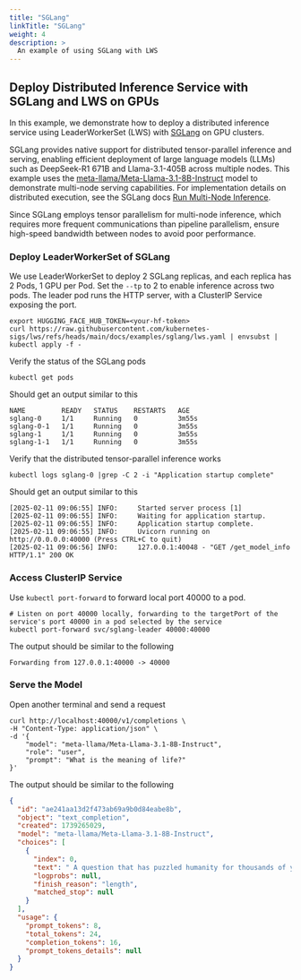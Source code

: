 ```yaml
---
title: "SGLang"
linkTitle: "SGLang"
weight: 4
description: >
  An example of using SGLang with LWS
---
```


## Deploy Distributed Inference Service with SGLang and LWS on GPUs

In this example, we demonstrate how to deploy a distributed inference service using LeaderWorkerSet (LWS) with [SGLang](https://docs.sglang.ai/) on GPU clusters.

SGLang provides native support for distributed tensor-parallel inference and serving, enabling efficient deployment of large language models (LLMs) such as DeepSeek-R1 671B and Llama-3.1-405B across multiple nodes. This example uses the [meta-llama/Meta-Llama-3.1-8B-Instruct](https://huggingface.co/meta-llama/Llama-3.1-8B-Instruct) model to demonstrate multi-node serving capabilities. For implementation details on distributed execution, see the SGLang docs [Run Multi-Node Inference](https://docs.sglang.ai/references/multi_node.html).

Since SGLang employs tensor parallelism for multi-node inference, which requires more frequent communications than pipeline parallelism, ensure high-speed bandwidth between nodes to avoid poor performance.

### Deploy LeaderWorkerSet of SGLang
We use LeaderWorkerSet to deploy 2 SGLang replicas, and each replica has 2 Pods, 1 GPU per Pod. Set the `--tp` to 2 to enable inference across two pods.
The leader pod runs the HTTP server, with a ClusterIP Service exposing the port.

```shell
export HUGGING_FACE_HUB_TOKEN=<your-hf-token>
curl https://raw.githubusercontent.com/kubernetes-sigs/lws/refs/heads/main/docs/examples/sglang/lws.yaml | envsubst | kubectl apply -f -
```

Verify the status of the SGLang pods
```shell
kubectl get pods
```

Should get an output similar to this
```shell
NAME         READY   STATUS    RESTARTS   AGE
sglang-0     1/1     Running   0          3m55s
sglang-0-1   1/1     Running   0          3m55s
sglang-1     1/1     Running   0          3m55s
sglang-1-1   1/1     Running   0          3m55s
```

Verify that the distributed tensor-parallel inference works
```shell
kubectl logs sglang-0 |grep -C 2 -i "Application startup complete"
```
Should get an output similar to this
```text
[2025-02-11 09:06:55] INFO:     Started server process [1]
[2025-02-11 09:06:55] INFO:     Waiting for application startup.
[2025-02-11 09:06:55] INFO:     Application startup complete.
[2025-02-11 09:06:55] INFO:     Uvicorn running on http://0.0.0.0:40000 (Press CTRL+C to quit)
[2025-02-11 09:06:56] INFO:     127.0.0.1:40048 - "GET /get_model_info HTTP/1.1" 200 OK
```

### Access ClusterIP Service

Use `kubectl port-forward` to forward local port 40000 to a pod.
```shell
# Listen on port 40000 locally, forwarding to the targetPort of the service's port 40000 in a pod selected by the service
kubectl port-forward svc/sglang-leader 40000:40000
```

The output should be similar to the following
```shell
Forwarding from 127.0.0.1:40000 -> 40000
```

### Serve the Model

Open another terminal and send a request
```shell
curl http://localhost:40000/v1/completions \
-H "Content-Type: application/json" \
-d '{
    "model": "meta-llama/Meta-Llama-3.1-8B-Instruct",
    "role": "user",
    "prompt": "What is the meaning of life?"
}'
```

The output should be similar to the following
```json
{
  "id": "ae241aa13d2f473ab69a9b0d84eabe8b",
  "object": "text_completion",
  "created": 1739265029,
  "model": "meta-llama/Meta-Llama-3.1-8B-Instruct",
  "choices": [
    {
      "index": 0,
      "text": " A question that has puzzled humanity for thousands of years. Philosophers, scientists,",
      "logprobs": null,
      "finish_reason": "length",
      "matched_stop": null
    }
  ],
  "usage": {
    "prompt_tokens": 8,
    "total_tokens": 24,
    "completion_tokens": 16,
    "prompt_tokens_details": null
  }
}
```
